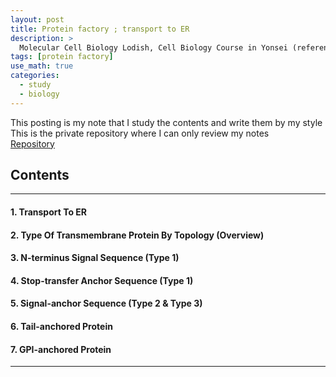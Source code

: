 ```yaml
---
layout: post
title: Protein factory ; transport to ER
description: >
  Molecular Cell Biology Lodish, Cell Biology Course in Yonsei (reference)
tags: [protein factory]
use_math: true
categories:
  - study
  - biology
---
```

This posting is my note that I study the contents and write them by my style <br>
This is the private repository where I can only review my notes<br>
[Repository](https://github.com/hyun-jin891/hidden-post-hyunjin891-github-blog/blob/master/_posts/study/biology/2022-07-28-protein-factory-%3B-transport-to-ER.md)

## Contents
------
#### 1. Transport To ER
#### 2. Type Of Transmembrane Protein By Topology (Overview)
#### 3. N-terminus Signal Sequence (Type 1)
#### 4. Stop-transfer Anchor Sequence (Type 1)
#### 5. Signal-anchor Sequence (Type 2 & Type 3)
#### 6. Tail-anchored Protein
#### 7. GPI-anchored Protein
-----
